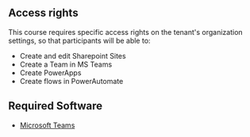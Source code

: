 ## Access rights 
This course requires specific access rights on the tenant's organization settings, so that participants will be able to:
- Create and edit Sharepoint Sites
- Create a Team in MS Teams
- Create PowerApps
- Create flows in PowerAutomate
 
## Required Software
- [Microsoft Teams](https://www.microsoft.com/en-us/microsoft-teams/download-app#for-desktop)
